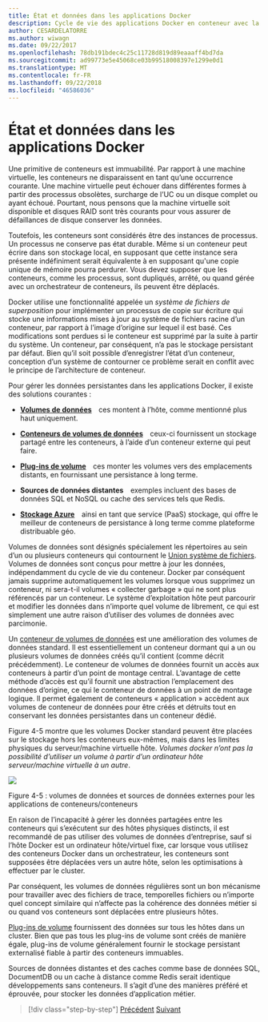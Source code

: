 ```yaml
---
title: État et données dans les applications Docker
description: Cycle de vie des applications Docker en conteneur avec la plateforme et les outils Microsoft
author: CESARDELATORRE
ms.author: wiwagn
ms.date: 09/22/2017
ms.openlocfilehash: 78db191bdec4c25c11728d819d89eaaaff4bd7da
ms.sourcegitcommit: ad99773e5e45068ce03b99518008397e1299e0d1
ms.translationtype: MT
ms.contentlocale: fr-FR
ms.lasthandoff: 09/22/2018
ms.locfileid: "46586036"
---
```

# <a name="state-and-data-in-docker-applications"></a>État et données dans les applications Docker

Une primitive de conteneurs est immuabilité. Par rapport à une machine virtuelle, les conteneurs ne disparaissent en tant qu’une occurrence courante. Une machine virtuelle peut échouer dans différentes formes à partir des processus obsolètes, surcharge de l’UC ou un disque complet ou ayant échoué. Pourtant, nous pensons que la machine virtuelle soit disponible et disques RAID sont très courants pour vous assurer de défaillances de disque conserver les données.

Toutefois, les conteneurs sont considérés être des instances de processus. Un processus ne conserve pas état durable. Même si un conteneur peut écrire dans son stockage local, en supposant que cette instance sera présente indéfiniment serait équivalente à en supposant qu'une copie unique de mémoire pourra perdurer. Vous devez supposer que les conteneurs, comme les processus, sont dupliqués, arrêté, ou quand gérée avec un orchestrateur de conteneurs, ils peuvent être déplacés.

Docker utilise une fonctionnalité appelée un *système de fichiers de superposition* pour implémenter un processus de copie sur écriture qui stocke une informations mises à jour au système de fichiers racine d’un conteneur, par rapport à l’image d’origine sur lequel il est basé. Ces modifications sont perdues si le conteneur est supprimé par la suite à partir du système. Un conteneur, par conséquent, n’a pas le stockage persistant par défaut. Bien qu’il soit possible d’enregistrer l’état d’un conteneur, conception d’un système de contourner ce problème serait en conflit avec le principe de l’architecture de conteneur.

Pour gérer les données persistantes dans les applications Docker, il existe des solutions courantes :

-   [**Volumes de données**](https://docs.docker.com/engine/tutorials/dockervolumes/) ces montent à l’hôte, comme mentionné plus haut uniquement.

-   [**Conteneurs de volumes de données**](https://docs.docker.com/engine/tutorials/dockervolumes/#/creating-and-mounting-a-data-volume-container) ceux-ci fournissent un stockage partagé entre les conteneurs, à l’aide d’un conteneur externe qui peut faire.

-   [**Plug-ins de volume**](https://docs.docker.com/engine/tutorials/dockervolumes/#/mount-a-shared-storage-volume-as-a-data-volume) ces monter les volumes vers des emplacements distants, en fournissant une persistance à long terme.

-   **Sources de données distantes** exemples incluent des bases de données SQL et NoSQL ou cache des services tels que Redis.

-   [**Stockage Azure**](https://docs.microsoft.com/azure/storage/) ainsi en tant que service (PaaS) stockage, qui offre le meilleur de conteneurs de persistance à long terme comme plateforme distribuable géo.

Volumes de données sont désignés spécialement les répertoires au sein d’un ou plusieurs conteneurs qui contournent le [Union système de fichiers](https://docs.docker.com/glossary/?term=Union%20file%20system). Volumes de données sont conçus pour mettre à jour les données, indépendamment du cycle de vie du conteneur. Docker par conséquent jamais supprime automatiquement les volumes lorsque vous supprimez un conteneur, ni sera-t-il volumes « collecter garbage » qui ne sont plus référencés par un conteneur. Le système d’exploitation hôte peut parcourir et modifier les données dans n’importe quel volume de librement, ce qui est simplement une autre raison d’utiliser des volumes de données avec parcimonie.

Un [conteneur de volumes de données](https://docs.docker.com/glossary/?term=volume) est une amélioration des volumes de données standard. Il est essentiellement un conteneur dormant qui a un ou plusieurs volumes de données créés qu’il contient (comme décrit précédemment). Le conteneur de volumes de données fournit un accès aux conteneurs à partir d’un point de montage central. L’avantage de cette méthode d’accès est qu’il fournit une abstraction l’emplacement des données d’origine, ce qui le conteneur de données à un point de montage logique. Il permet également de conteneurs « application » accèdent aux volumes de conteneur de données pour être créés et détruits tout en conservant les données persistantes dans un conteneur dédié.

Figure 4-5 montre que les volumes Docker standard peuvent être placées sur le stockage hors les conteneurs eux-mêmes, mais dans les limites physiques du serveur/machine virtuelle hôte. *Volumes docker n’ont pas la possibilité d’utiliser un volume à partir d’un ordinateur hôte serveur/machine virtuelle à un autre*.

![](./media/image5.png)

Figure 4-5 : volumes de données et sources de données externes pour les applications de conteneurs/conteneurs

En raison de l’incapacité à gérer les données partagées entre les conteneurs qui s’exécutent sur des hôtes physiques distincts, il est recommandé de pas utiliser des volumes de données d’entreprise, sauf si l’hôte Docker est un ordinateur hôte/virtuel fixe, car lorsque vous utilisez des conteneurs Docker dans un orchestrateur, les conteneurs sont supposées être déplacées vers un autre hôte, selon les optimisations à effectuer par le cluster.

Par conséquent, les volumes de données régulières sont un bon mécanisme pour travailler avec des fichiers de trace, temporelles fichiers ou n’importe quel concept similaire qui n’affecte pas la cohérence des données métier si ou quand vos conteneurs sont déplacées entre plusieurs hôtes.

[Plug-ins de volume](https://docs.docker.com/engine/extend/plugins_volume/) fournissent des données sur tous les hôtes dans un cluster. Bien que pas tous les plug-ins de volume sont créés de manière égale, plug-ins de volume généralement fournir le stockage persistant externalisé fiable à partir des conteneurs immuables.

Sources de données distantes et des caches comme base de données SQL, DocumentDB ou un cache à distance comme Redis serait identique développements sans conteneurs. Il s’agit d’une des manières préféré et éprouvée, pour stocker les données d’application métier.


>[!div class="step-by-step"]
[Précédent](monolithic-applications.md)
[Suivant](soa-applications.md)

